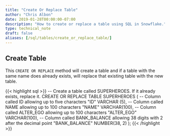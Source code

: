 ```yaml
---
title: "Create Or Replace Table"
author: "Chris Albon"
date: 2019-01-28T00:00:00-07:00
description: "How to create or replace a table using SQL in Snowflake."
type: technical_note
draft: false
aliases: [/sql/tables/create_or_replace_table/]
---
```


## Create Table

This `CREATE OR REPLACE` method will create a table and if a table with the same name does already exists, will replace that existing table with the new table.

{{< highlight sql >}}
-- Create a table called SUPERHEROES. If it already exists, replace it.
CREATE OR REPLACE TABLE SUPERHEROES (
  -- Column called ID allowing up to five characters
  "ID" VARCHAR (5), 
  -- Column called NAME allowing up to 100 characters
  "NAME" VARCHAR(100),
  -- Column called ALTER_EGO allowing up to 100 characters
  "ALTER_EGO" VARCHAR(100),
  -- Column called BANK_BALANCE allowing 38 digits with 2 after the decimal point
  "BANK_BALANCE" NUMBER(38, 2)
);
{{< /highlight >}}